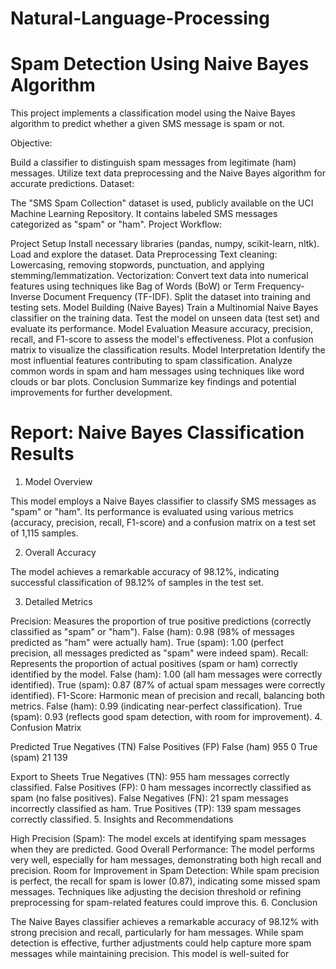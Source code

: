 # Natural-Language-Processing
 #  Spam Detection Using Naive Bayes Algorithm

This project implements a classification model using the Naive Bayes algorithm to predict whether a given SMS message is spam or not.

Objective:

Build a classifier to distinguish spam messages from legitimate (ham) messages.
Utilize text data preprocessing and the Naive Bayes algorithm for accurate predictions.
Dataset:

The "SMS Spam Collection" dataset is used, publicly available on the UCI Machine Learning Repository.
It contains labeled SMS messages categorized as "spam" or "ham".
Project Workflow:

Project Setup
Install necessary libraries (pandas, numpy, scikit-learn, nltk).
Load and explore the dataset.
Data Preprocessing
Text cleaning: Lowercasing, removing stopwords, punctuation, and applying stemming/lemmatization.
Vectorization: Convert text data into numerical features using techniques like Bag of Words (BoW) or Term Frequency-Inverse Document Frequency (TF-IDF).
Split the dataset into training and testing sets.
Model Building (Naive Bayes)
Train a Multinomial Naive Bayes classifier on the training data.
Test the model on unseen data (test set) and evaluate its performance.
Model Evaluation
Measure accuracy, precision, recall, and F1-score to assess the model's effectiveness.
Plot a confusion matrix to visualize the classification results.
Model Interpretation
Identify the most influential features contributing to spam classification.
Analyze common words in spam and ham messages using techniques like word clouds or bar plots.
Conclusion
Summarize key findings and potential improvements for further development.

# Report: Naive Bayes Classification Results

1. Model Overview

This model employs a Naive Bayes classifier to classify SMS messages as "spam" or "ham". Its performance is evaluated using various metrics (accuracy, precision, recall, F1-score) and a confusion matrix on a test set of 1,115 samples.

2. Overall Accuracy

The model achieves a remarkable accuracy of 98.12%, indicating successful classification of 98.12% of samples in the test set.

3. Detailed Metrics

Precision: Measures the proportion of true positive predictions (correctly classified as "spam" or "ham").
False (ham): 0.98 (98% of messages predicted as "ham" were actually ham).
True (spam): 1.00 (perfect precision, all messages predicted as "spam" were indeed spam).
Recall: Represents the proportion of actual positives (spam or ham) correctly identified by the model.
False (ham): 1.00 (all ham messages were correctly identified).
True (spam): 0.87 (87% of actual spam messages were correctly identified).
F1-Score: Harmonic mean of precision and recall, balancing both metrics.
False (ham): 0.99 (indicating near-perfect classification).
True (spam): 0.93 (reflects good spam detection, with room for improvement).
4. Confusion Matrix

Predicted	True Negatives (TN)	False Positives (FP)
False (ham)	955	0
True (spam)	21	139

Export to Sheets
True Negatives (TN): 955 ham messages correctly classified.
False Positives (FP): 0 ham messages incorrectly classified as spam (no false positives).
False Negatives (FN): 21 spam messages incorrectly classified as ham.
True Positives (TP): 139 spam messages correctly classified.
5. Insights and Recommendations

High Precision (Spam): The model excels at identifying spam messages when they are predicted.
Good Overall Performance: The model performs very well, especially for ham messages, demonstrating both high recall and precision.
Room for Improvement in Spam Detection: While spam precision is perfect, the recall for spam is lower (0.87), indicating some missed spam messages. Techniques like adjusting the decision threshold or refining preprocessing for spam-related features could improve this.
6. Conclusion

The Naive Bayes classifier achieves a remarkable accuracy of 98.12% with strong precision and recall, particularly for ham messages. While spam detection is effective, further adjustments could help capture more spam messages while maintaining precision. This model is well-suited for














